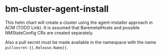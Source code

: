 # bm-cluster-agent-install

This helm chart will create a cluster using the agent-installer approach in ACM (TODO Link).
It is assumed that BaremetalHosts and possible NMStateConfig CRs are created separately.

Also a pull secret must be made available in the namespace with the name `pullsecret-{{.Release.Name}}`.